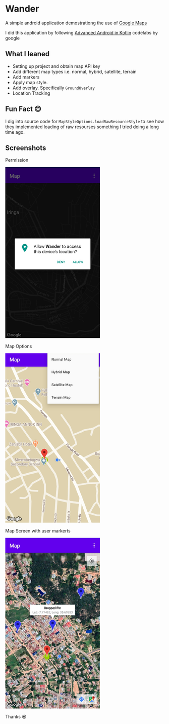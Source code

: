 # Wander
A simple android application demostrationg the use of [Google Maps](https://google.com/maps)

I did this application by following [Advanced Android in Kotlin](https://codelabs.developers.google.com/advanced-android-kotlin-training/) codelabs by google

## What I leaned
- Setting up project and obtain map API key
- Add different map types i.e. normal, hybrid, satellite, terrain
- Add markers
- Apply map style.
- Add overlay. Specifically <Code>GroundOverlay</code>
- Location Tracking

## Fun Fact :blush:
I dig into source code for <code>MapStyleOptions.loadRawResourceStyle</code> to see how they implemented loading of raw resourses something 
I tried doing a long time ago.


## Screenshots

Permission

<img src="https://github.com/mtali/Wander/blob/master/screenshots/permission_screen.png" width="300">


Map Options

<img src="https://github.com/mtali/Wander/blob/master/screenshots/options_screen.png" width="300">

Map Screen with user markerts

<img src="https://github.com/mtali/Wander/blob/master/screenshots/map_screen.png" width="300">


Thanks :sunglasses:

